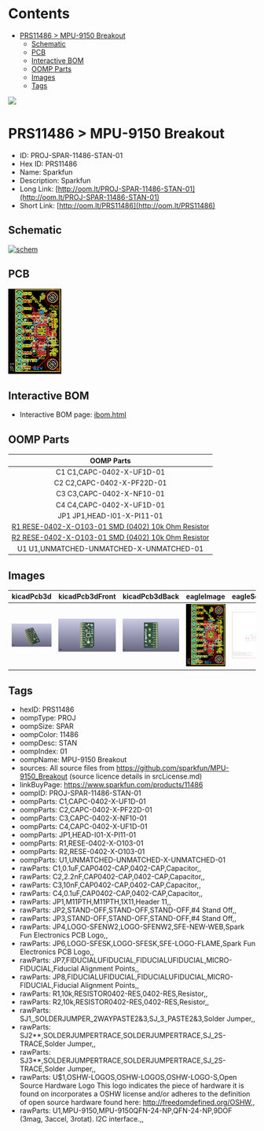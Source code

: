 



Contents
========

* [PRS11486 > MPU-9150 Breakout](#prs11486--mpu-9150-breakout)
	* [Schematic](#schematic)
	* [PCB](#pcb)
	* [Interactive BOM](#interactive-bom)
	* [OOMP Parts](#oomp-parts)
	* [Images](#images)
	* [Tags](#tags)
  
![][im]
# PRS11486 > MPU-9150 Breakout

- ID: PROJ-SPAR-11486-STAN-01
- Hex ID: PRS11486
- Name: Sparkfun
- Description: Sparkfun
- Long Link: [http://oom.lt/PROJ-SPAR-11486-STAN-01](http://oom.lt/PROJ-SPAR-11486-STAN-01)
- Short Link: [http://oom.lt/PRS11486](http://oom.lt/PRS11486)

## Schematic
  
[![schem](eagleSchemImage.png)](eagleSchemImage.png)
## PCB
  
[![pcb](eagleImage.png)](eagleImage.png)
## Interactive BOM

- Interactive BOM page: [ibom.html](https://htmlpreview.github.io/?https://github.com/oomlout/oomlout_OOMP_projects/blob/main/PROJ-SPAR-11486-STAN-01/kicad/bom/ibom.html)

## OOMP Parts
  

|OOMP Parts|
| :---: |
|C1 C1,CAPC-0402-X-UF1D-01|
|C2 C2,CAPC-0402-X-PF22D-01|
|C3 C3,CAPC-0402-X-NF10-01|
|C4 C4,CAPC-0402-X-UF1D-01|
|JP1 JP1,HEAD-I01-X-PI11-01|
|[R1 RESE-0402-X-O103-01 SMD (0402) 10k Ohm Resistor](https://github.com/oomlout/oomlout_OOMP_parts/tree/main/RESE-0402-X-O103-01/)|
|[R2 RESE-0402-X-O103-01 SMD (0402) 10k Ohm Resistor](https://github.com/oomlout/oomlout_OOMP_parts/tree/main/RESE-0402-X-O103-01/)|
|U1 U1,UNMATCHED-UNMATCHED-X-UNMATCHED-01|

## Images
  
  

|kicadPcb3d|kicadPcb3dFront|kicadPcb3dBack|eagleImage|eagleSchemImage|
| :---: | :---: | :---: | :---: | :---: |
|[![kicadPcb3d](kicadPcb3d_140.png)](kicadPcb3d.png)|[![kicadPcb3dFront](kicadPcb3dFront_140.png)](kicadPcb3dFront.png)|[![kicadPcb3dBack](kicadPcb3dBack_140.png)](kicadPcb3dBack.png)|[![eagleImage](eagleImage_140.png)](eagleImage.png)|[![eagleSchemImage](eagleSchemImage_140.png)](eagleSchemImage.png)|

## Tags

- hexID: PRS11486
- oompType: PROJ
- oompSize: SPAR
- oompColor: 11486
- oompDesc: STAN
- oompIndex: 01
- oompName: MPU-9150 Breakout
- sources: All source files from https://github.com/sparkfun/MPU-9150_Breakout (source licence details in srcLicense.md)
- linkBuyPage: https://www.sparkfun.com/products/11486
- oompID: PROJ-SPAR-11486-STAN-01
- oompParts: C1,CAPC-0402-X-UF1D-01
- oompParts: C2,CAPC-0402-X-PF22D-01
- oompParts: C3,CAPC-0402-X-NF10-01
- oompParts: C4,CAPC-0402-X-UF1D-01
- oompParts: JP1,HEAD-I01-X-PI11-01
- oompParts: R1,RESE-0402-X-O103-01
- oompParts: R2,RESE-0402-X-O103-01
- oompParts: U1,UNMATCHED-UNMATCHED-X-UNMATCHED-01
- rawParts: C1,0.1uF,CAP0402-CAP,0402-CAP,Capacitor,,
- rawParts: C2,2.2nF,CAP0402-CAP,0402-CAP,Capacitor,,
- rawParts: C3,10nF,CAP0402-CAP,0402-CAP,Capacitor,,
- rawParts: C4,0.1uF,CAP0402-CAP,0402-CAP,Capacitor,,
- rawParts: JP1,M11PTH,M11PTH,1X11,Header 11,,
- rawParts: JP2,STAND-OFF,STAND-OFF,STAND-OFF,#4 Stand Off,,
- rawParts: JP3,STAND-OFF,STAND-OFF,STAND-OFF,#4 Stand Off,,
- rawParts: JP4,LOGO-SFENW2,LOGO-SFENW2,SFE-NEW-WEB,Spark Fun Electronics PCB Logo,,
- rawParts: JP6,LOGO-SFESK,LOGO-SFESK,SFE-LOGO-FLAME,Spark Fun Electronics PCB Logo,,
- rawParts: JP7,FIDUCIALUFIDUCIAL,FIDUCIALUFIDUCIAL,MICRO-FIDUCIAL,Fiducial Alignment Points,,
- rawParts: JP8,FIDUCIALUFIDUCIAL,FIDUCIALUFIDUCIAL,MICRO-FIDUCIAL,Fiducial Alignment Points,,
- rawParts: R1,10k,RESISTOR0402-RES,0402-RES,Resistor,,
- rawParts: R2,10k,RESISTOR0402-RES,0402-RES,Resistor,,
- rawParts: SJ1,,SOLDERJUMPER_2WAYPASTE2&3,SJ_3_PASTE2&3,Solder Jumper,,
- rawParts: SJ2**,SOLDERJUMPERTRACE,SOLDERJUMPERTRACE,SJ_2S-TRACE,Solder Jumper,,
- rawParts: SJ3**,SOLDERJUMPERTRACE,SOLDERJUMPERTRACE,SJ_2S-TRACE,Solder Jumper,,
- rawParts: U$1,OSHW-LOGOS,OSHW-LOGOS,OSHW-LOGO-S,Open Source Hardware Logo This logo indicates the piece of hardware it is found on incorporates a OSHW license and/or adheres to the definition of open source hardware found here: http://freedomdefined.org/OSHW,,
- rawParts: U1,MPU-9150,MPU-9150QFN-24-NP,QFN-24-NP,9DOF (3mag, 3accel, 3rotat). I2C interface.,,



[im]: kicadPcb3d_450.png

